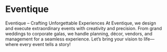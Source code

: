 # Eventique
Eventique – Crafting Unforgettable Experiences  At Eventique, we design and execute extraordinary events with creativity and precision. From grand weddings to corporate galas, we handle planning, décor, vendors, and management for a seamless experience. Let’s bring your vision to life—where every event tells a story!
